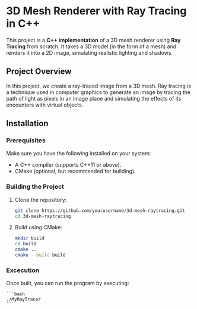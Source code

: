 # 3D Mesh Renderer with Ray Tracing in C++

This project is a **C++ implementation** of a 3D mesh renderer using **Ray Tracing** from scratch. It takes a 3D model (in the form of a mesh) and renders it into a 2D image, simulating realistic lighting and shadows.


## Project Overview

In this project, we create a ray-traced image from a 3D mesh. Ray tracing is a technique used in computer graphics to generate an image by tracing the path of light as pixels in an image plane and simulating the effects of its encounters with virtual objects.


## Installation

### Prerequisites

Make sure you have the following installed on your system:

- A C++ compiler (supports C++11 or above).
- CMake (optional, but recommended for building).

### Building the Project

1. Clone the repository:
   ```bash
   git clone https://github.com/yourusername/3d-mesh-raytracing.git
   cd 3d-mesh-raytracing
   ```

2. Build using CMake:

    ```bash
    mkdir build
    cd build
    cmake ..
    cmake --build build
    ```

### Excecution

Once built, you can run the program by executing:

    ```bash
    ./MyRayTracer
    ```